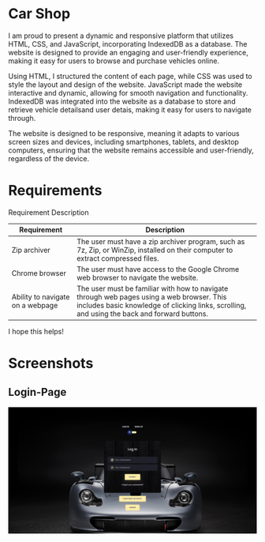 # Car Shop 

I am proud to present a dynamic and responsive platform that utilizes HTML, CSS, and JavaScript, incorporating IndexedDB as a database. The website is designed to provide an engaging and user-friendly experience, making it easy for users to browse and purchase vehicles online.

Using HTML, I structured the content of each page, while CSS was used to style the layout and design of the website. JavaScript made the website interactive and dynamic, allowing for smooth navigation and functionality. IndexedDB was integrated into the website as a database to store and retrieve vehicle detailsand user detais, making it easy for users to navigate through.

The website is designed to be responsive, meaning it adapts to various screen sizes and devices, including smartphones, tablets, and desktop computers, ensuring that the website remains accessible and user-friendly, regardless of the device.

# Requirements

Requirement	Description

| Requirement | Description |
| --- | --- |
| Zip archiver | The user must have a zip archiver program, such as 7z, Zip, or WinZip, installed on their computer to extract compressed files. |
| Chrome browser | The user must have access to the Google Chrome web browser to navigate the website. |
| Ability to navigate on a webpage | The user must be familiar with how to navigate through web pages using a web browser. This includes basic knowledge of clicking links, scrolling, and using the back and forward buttons. | 

I hope this helps!

# Screenshots
## Login-Page

![login Image](https://github.com/nikhilsaps/-Car-Selling-website/blob/main/loginpage.PNG?raw=true)
